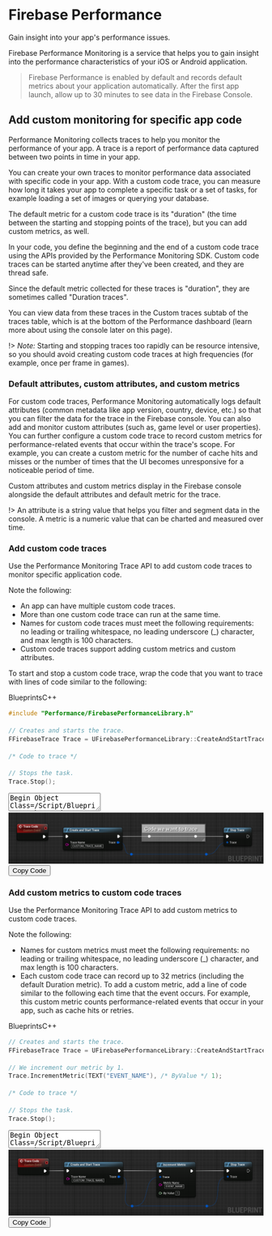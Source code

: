 # Firebase Performance
Gain insight into your app's performance issues.

Firebase Performance Monitoring is a service that helps you to gain insight into the performance characteristics of your iOS or Android application.

> Firebase Performance is enabled by default and records default metrics about your application automatically. After the first app launch, allow up to 30 minutes to see data in the Firebase Console.

## Add custom monitoring for specific app code

Performance Monitoring collects traces to help you monitor the performance of your app. A trace is a report of performance data captured between two points in time in your app.

You can create your own traces to monitor performance data associated with specific code in your app. With a custom code trace, you can measure how long it takes your app to complete a specific task or a set of tasks, for example loading a set of images or querying your database.

The default metric for a custom code trace is its "duration" (the time between the starting and stopping points of the trace), but you can add custom metrics, as well.

In your code, you define the beginning and the end of a custom code trace using the APIs provided by the Performance Monitoring SDK. Custom code traces can be started anytime after they've been created, and they are thread safe.

Since the default metric collected for these traces is "duration", they are sometimes called "Duration traces".

You can view data from these traces in the Custom traces subtab of the traces table, which is at the bottom of the Performance dashboard (learn more about using the console later on this page).

!> *Note:* Starting and stopping traces too rapidly can be resource intensive, so you should avoid creating custom code traces at high frequencies (for example, once per frame in games).

### Default attributes, custom attributes, and custom metrics
For custom code traces, Performance Monitoring automatically logs default attributes (common metadata like app version, country, device, etc.) so that you can filter the data for the trace in the Firebase console. You can also add and monitor custom attributes (such as, game level or user properties).
You can further configure a custom code trace to record custom metrics for performance-related events that occur within the trace's scope. For example, you can create a custom metric for the number of cache hits and misses or the number of times that the UI becomes unresponsive for a noticeable period of time.

Custom attributes and custom metrics display in the Firebase console alongside the default attributes and default metric for the trace.

!> An attribute is a string value that helps you filter and segment data in the console. A metric is a numeric value that can be charted and measured over time.

### Add custom code traces
Use the Performance Monitoring Trace API to add custom code traces to monitor specific application code.

Note the following:

 - An app can have multiple custom code traces.
 - More than one custom code trace can run at the same time.
 - Names for custom code traces must meet the following requirements: no leading or trailing whitespace, no leading underscore (_) character, and max length is 100 characters.
 - Custom code traces support adding custom metrics and custom attributes.

To start and stop a custom code trace, wrap the code that you want to trace with lines of code similar to the following:

<div class="code-switcher show-cpp-false">
<div class="switcher" >
<span class="sw-bp" onclick="switchBp()">Blueprints</span><span class="sw-cpp" onclick="switchCpp()">C++</span>
</div>
<div class="cpp">

```cpp
#include "Performance/FirebasePerformanceLibrary.h"

// Creates and starts the trace.
FFirebaseTrace Trace = UFirebasePerformanceLibrary::CreateAndStartTrace(TEXT("CUSTOM_TRACE_NAME"));

/* Code to trace */

// Stops the task.
Trace.Stop();
```

</div>
<div class="bp">
<div class="bpcode">
<textarea readonly>
Begin Object Class=/Script/BlueprintGraph.K2Node_CustomEvent Name="K2Node_CustomEvent_46"
   CustomFunctionName="Trace Code"
   NodePosX=6528
   NodePosY=-15521
   NodeGuid=634BD2924AB6EDC61591B8A59BFC3D84
   CustomProperties Pin (PinId=E04F459C40323C489ADCB4ACD358CEBD,PinName="OutputDelegate",Direction="EGPD_Output",PinType.PinCategory="delegate",PinType.PinSubCategory="",PinType.PinSubCategoryObject=None,PinType.PinSubCategoryMemberReference=(),PinType.PinValueType=(),PinType.ContainerType=None,PinType.bIsReference=False,PinType.bIsConst=False,PinType.bIsWeakPointer=False,PinType.bIsUObjectWrapper=False,PersistentGuid=00000000000000000000000000000000,bHidden=False,bNotConnectable=False,bDefaultValueIsReadOnly=False,bDefaultValueIsIgnored=False,bAdvancedView=False,bOrphanedPin=False,)
   CustomProperties Pin (PinId=31FF503D47DBD4DC2192A48DA2BF1257,PinName="then",Direction="EGPD_Output",PinType.PinCategory="exec",PinType.PinSubCategory="",PinType.PinSubCategoryObject=None,PinType.PinSubCategoryMemberReference=(),PinType.PinValueType=(),PinType.ContainerType=None,PinType.bIsReference=False,PinType.bIsConst=False,PinType.bIsWeakPointer=False,PinType.bIsUObjectWrapper=False,LinkedTo=(K2Node_CallFunction_262 F1D2401B44FA2BB7F8F8F489794F2CBC,),PersistentGuid=00000000000000000000000000000000,bHidden=False,bNotConnectable=False,bDefaultValueIsReadOnly=False,bDefaultValueIsIgnored=False,bAdvancedView=False,bOrphanedPin=False,)
End Object
Begin Object Class=/Script/BlueprintGraph.K2Node_CallFunction Name="K2Node_CallFunction_262"
   FunctionReference=(MemberParent=Class'"/Script/FirebaseFeatures.FirebasePerformanceLibrary"',MemberName="CreateAndStartTrace")
   NodePosX=6736
   NodePosY=-15505
   NodeGuid=718777F641EA9AF79B3206A155859DD8
   CustomProperties Pin (PinId=F1D2401B44FA2BB7F8F8F489794F2CBC,PinName="execute",PinToolTip="\nExec",PinType.PinCategory="exec",PinType.PinSubCategory="",PinType.PinSubCategoryObject=None,PinType.PinSubCategoryMemberReference=(),PinType.PinValueType=(),PinType.ContainerType=None,PinType.bIsReference=False,PinType.bIsConst=False,PinType.bIsWeakPointer=False,PinType.bIsUObjectWrapper=False,LinkedTo=(K2Node_CustomEvent_46 31FF503D47DBD4DC2192A48DA2BF1257,),PersistentGuid=00000000000000000000000000000000,bHidden=False,bNotConnectable=False,bDefaultValueIsReadOnly=False,bDefaultValueIsIgnored=False,bAdvancedView=False,bOrphanedPin=False,)
   CustomProperties Pin (PinId=58D2C6C24AFF2AE5AF9358A4F8CC4046,PinName="then",PinToolTip="\nExec",Direction="EGPD_Output",PinType.PinCategory="exec",PinType.PinSubCategory="",PinType.PinSubCategoryObject=None,PinType.PinSubCategoryMemberReference=(),PinType.PinValueType=(),PinType.ContainerType=None,PinType.bIsReference=False,PinType.bIsConst=False,PinType.bIsWeakPointer=False,PinType.bIsUObjectWrapper=False,LinkedTo=(K2Node_Knot_2 5AB355F344BEBD4C177F1FB94D6136A7,),PersistentGuid=00000000000000000000000000000000,bHidden=False,bNotConnectable=False,bDefaultValueIsReadOnly=False,bDefaultValueIsIgnored=False,bAdvancedView=False,bOrphanedPin=False,)
   CustomProperties Pin (PinId=0D92B7A7481E34E858051989B9E099DA,PinName="self",PinFriendlyName=NSLOCTEXT("K2Node", "Target", "Target"),PinToolTip="Target\nFirebase Performance Library Object Reference",PinType.PinCategory="object",PinType.PinSubCategory="",PinType.PinSubCategoryObject=Class'"/Script/FirebaseFeatures.FirebasePerformanceLibrary"',PinType.PinSubCategoryMemberReference=(),PinType.PinValueType=(),PinType.ContainerType=None,PinType.bIsReference=False,PinType.bIsConst=False,PinType.bIsWeakPointer=False,PinType.bIsUObjectWrapper=False,DefaultObject="/Script/FirebaseFeatures.Default__FirebasePerformanceLibrary",PersistentGuid=00000000000000000000000000000000,bHidden=True,bNotConnectable=False,bDefaultValueIsReadOnly=False,bDefaultValueIsIgnored=False,bAdvancedView=False,bOrphanedPin=False,)
   CustomProperties Pin (PinId=14F0A276476BA8F72C8337A9193B0A51,PinName="TraceName",PinToolTip="Trace Name\nString\n\nThe name of the Trace.",PinType.PinCategory="string",PinType.PinSubCategory="",PinType.PinSubCategoryObject=None,PinType.PinSubCategoryMemberReference=(),PinType.PinValueType=(),PinType.ContainerType=None,PinType.bIsReference=False,PinType.bIsConst=False,PinType.bIsWeakPointer=False,PinType.bIsUObjectWrapper=False,DefaultValue="CUSTOM_TRACE_NAME",PersistentGuid=00000000000000000000000000000000,bHidden=False,bNotConnectable=False,bDefaultValueIsReadOnly=False,bDefaultValueIsIgnored=False,bAdvancedView=False,bOrphanedPin=False,)
   CustomProperties Pin (PinId=036837D446B68502785381960B4E29A5,PinName="ReturnValue",PinFriendlyName="Trace",PinToolTip="Trace\nFirebase Trace Structure\n\nThe FFirebaseTrace object.",Direction="EGPD_Output",PinType.PinCategory="struct",PinType.PinSubCategory="",PinType.PinSubCategoryObject=ScriptStruct'"/Script/FirebaseFeatures.FirebaseTrace"',PinType.PinSubCategoryMemberReference=(),PinType.PinValueType=(),PinType.ContainerType=None,PinType.bIsReference=False,PinType.bIsConst=False,PinType.bIsWeakPointer=False,PinType.bIsUObjectWrapper=False,LinkedTo=(K2Node_Knot_4 3105F9AA4D4055A9492CB38A095150EC,),PersistentGuid=00000000000000000000000000000000,bHidden=False,bNotConnectable=False,bDefaultValueIsReadOnly=False,bDefaultValueIsIgnored=False,bAdvancedView=False,bOrphanedPin=False,)
End Object
Begin Object Class=/Script/BlueprintGraph.K2Node_Knot Name="K2Node_Knot_2"
   NodePosX=7104
   NodePosY=-15472
   NodeGuid=F8CB45CF4D8D13F94E5920B2336B8334
   CustomProperties Pin (PinId=5AB355F344BEBD4C177F1FB94D6136A7,PinName="InputPin",PinType.PinCategory="exec",PinType.PinSubCategory="",PinType.PinSubCategoryObject=None,PinType.PinSubCategoryMemberReference=(),PinType.PinValueType=(),PinType.ContainerType=None,PinType.bIsReference=False,PinType.bIsConst=False,PinType.bIsWeakPointer=False,PinType.bIsUObjectWrapper=False,LinkedTo=(K2Node_CallFunction_262 58D2C6C24AFF2AE5AF9358A4F8CC4046,),PersistentGuid=00000000000000000000000000000000,bHidden=False,bNotConnectable=False,bDefaultValueIsReadOnly=False,bDefaultValueIsIgnored=True,bAdvancedView=False,bOrphanedPin=False,)
   CustomProperties Pin (PinId=A3851A8B46A4EE27B6FD75BEAD8D5437,PinName="OutputPin",Direction="EGPD_Output",PinType.PinCategory="exec",PinType.PinSubCategory="",PinType.PinSubCategoryObject=None,PinType.PinSubCategoryMemberReference=(),PinType.PinValueType=(),PinType.ContainerType=None,PinType.bIsReference=False,PinType.bIsConst=False,PinType.bIsWeakPointer=False,PinType.bIsUObjectWrapper=False,LinkedTo=(K2Node_Knot_3 6594E9CE4DECE08C00FA37BB187A176C,),PersistentGuid=00000000000000000000000000000000,bHidden=False,bNotConnectable=False,bDefaultValueIsReadOnly=False,bDefaultValueIsIgnored=False,bAdvancedView=False,bOrphanedPin=False,)
End Object
Begin Object Class=/Script/UnrealEd.EdGraphNode_Comment Name="EdGraphNode_Comment_24"
   bCommentBubbleVisible_InDetailsPanel=False
   NodePosX=7088
   NodePosY=-15520
   NodeWidth=288
   NodeHeight=80
   bCommentBubblePinned=False
   bCommentBubbleVisible=False
   NodeComment="Code we want to trace"
   NodeGuid=B02B155D46FDFD9B81710DAAD08C8040
End Object
Begin Object Class=/Script/BlueprintGraph.K2Node_Knot Name="K2Node_Knot_3"
   NodePosX=7312
   NodePosY=-15472
   NodeGuid=97EB8B4144D024CEECED68A02D849B6B
   CustomProperties Pin (PinId=6594E9CE4DECE08C00FA37BB187A176C,PinName="InputPin",PinType.PinCategory="exec",PinType.PinSubCategory="",PinType.PinSubCategoryObject=None,PinType.PinSubCategoryMemberReference=(),PinType.PinValueType=(),PinType.ContainerType=None,PinType.bIsReference=False,PinType.bIsConst=False,PinType.bIsWeakPointer=False,PinType.bIsUObjectWrapper=False,LinkedTo=(K2Node_Knot_2 A3851A8B46A4EE27B6FD75BEAD8D5437,),PersistentGuid=00000000000000000000000000000000,bHidden=False,bNotConnectable=False,bDefaultValueIsReadOnly=False,bDefaultValueIsIgnored=True,bAdvancedView=False,bOrphanedPin=False,)
   CustomProperties Pin (PinId=CD6CEDE443E3B3F2A78A9E878C0FC743,PinName="OutputPin",Direction="EGPD_Output",PinType.PinCategory="exec",PinType.PinSubCategory="",PinType.PinSubCategoryObject=None,PinType.PinSubCategoryMemberReference=(),PinType.PinValueType=(),PinType.ContainerType=None,PinType.bIsReference=False,PinType.bIsConst=False,PinType.bIsWeakPointer=False,PinType.bIsUObjectWrapper=False,LinkedTo=(K2Node_CallFunction_263 E63C656C4FB5B43A93067DA385D53548,),PersistentGuid=00000000000000000000000000000000,bHidden=False,bNotConnectable=False,bDefaultValueIsReadOnly=False,bDefaultValueIsIgnored=False,bAdvancedView=False,bOrphanedPin=False,)
End Object
Begin Object Class=/Script/BlueprintGraph.K2Node_CallFunction Name="K2Node_CallFunction_263"
   FunctionReference=(MemberParent=Class'"/Script/FirebaseFeatures.FirebasePerformanceLibrary"',MemberName="Blueprint_Stop")
   NodePosX=7456
   NodePosY=-15505
   NodeGuid=9EC8C4B045F621CDFBE247A8359E72A0
   CustomProperties Pin (PinId=E63C656C4FB5B43A93067DA385D53548,PinName="execute",PinToolTip="\nExec",PinType.PinCategory="exec",PinType.PinSubCategory="",PinType.PinSubCategoryObject=None,PinType.PinSubCategoryMemberReference=(),PinType.PinValueType=(),PinType.ContainerType=None,PinType.bIsReference=False,PinType.bIsConst=False,PinType.bIsWeakPointer=False,PinType.bIsUObjectWrapper=False,LinkedTo=(K2Node_Knot_3 CD6CEDE443E3B3F2A78A9E878C0FC743,),PersistentGuid=00000000000000000000000000000000,bHidden=False,bNotConnectable=False,bDefaultValueIsReadOnly=False,bDefaultValueIsIgnored=False,bAdvancedView=False,bOrphanedPin=False,)
   CustomProperties Pin (PinId=346C2E5D4A0A3B5C09C7B088B5C90BE3,PinName="then",PinToolTip="\nExec",Direction="EGPD_Output",PinType.PinCategory="exec",PinType.PinSubCategory="",PinType.PinSubCategoryObject=None,PinType.PinSubCategoryMemberReference=(),PinType.PinValueType=(),PinType.ContainerType=None,PinType.bIsReference=False,PinType.bIsConst=False,PinType.bIsWeakPointer=False,PinType.bIsUObjectWrapper=False,PersistentGuid=00000000000000000000000000000000,bHidden=False,bNotConnectable=False,bDefaultValueIsReadOnly=False,bDefaultValueIsIgnored=False,bAdvancedView=False,bOrphanedPin=False,)
   CustomProperties Pin (PinId=24167AFE4E48C0B3A38B378EDF937E5E,PinName="self",PinFriendlyName=NSLOCTEXT("K2Node", "Target", "Target"),PinToolTip="Target\nFirebase Performance Library Object Reference",PinType.PinCategory="object",PinType.PinSubCategory="",PinType.PinSubCategoryObject=Class'"/Script/FirebaseFeatures.FirebasePerformanceLibrary"',PinType.PinSubCategoryMemberReference=(),PinType.PinValueType=(),PinType.ContainerType=None,PinType.bIsReference=False,PinType.bIsConst=False,PinType.bIsWeakPointer=False,PinType.bIsUObjectWrapper=False,DefaultObject="/Script/FirebaseFeatures.Default__FirebasePerformanceLibrary",PersistentGuid=00000000000000000000000000000000,bHidden=True,bNotConnectable=False,bDefaultValueIsReadOnly=False,bDefaultValueIsIgnored=False,bAdvancedView=False,bOrphanedPin=False,)
   CustomProperties Pin (PinId=1D402C4647A9C2B3CA8B81997EC94D5D,PinName="Trace",PinToolTip="Trace\nFirebase Trace Structure (by ref)",PinType.PinCategory="struct",PinType.PinSubCategory="",PinType.PinSubCategoryObject=ScriptStruct'"/Script/FirebaseFeatures.FirebaseTrace"',PinType.PinSubCategoryMemberReference=(),PinType.PinValueType=(),PinType.ContainerType=None,PinType.bIsReference=True,PinType.bIsConst=False,PinType.bIsWeakPointer=False,PinType.bIsUObjectWrapper=False,LinkedTo=(K2Node_Knot_7 5D83D8C8474ABC3952934D9BCF140AAB,),PersistentGuid=00000000000000000000000000000000,bHidden=False,bNotConnectable=False,bDefaultValueIsReadOnly=False,bDefaultValueIsIgnored=False,bAdvancedView=False,bOrphanedPin=False,)
End Object
Begin Object Class=/Script/BlueprintGraph.K2Node_Knot Name="K2Node_Knot_4"
   NodePosX=7024
   NodePosY=-15392
   NodeGuid=1A2FAAE04EC61B0C305A608B5A46880F
   CustomProperties Pin (PinId=3105F9AA4D4055A9492CB38A095150EC,PinName="InputPin",PinType.PinCategory="struct",PinType.PinSubCategory="",PinType.PinSubCategoryObject=ScriptStruct'"/Script/FirebaseFeatures.FirebaseTrace"',PinType.PinSubCategoryMemberReference=(),PinType.PinValueType=(),PinType.ContainerType=None,PinType.bIsReference=False,PinType.bIsConst=False,PinType.bIsWeakPointer=False,PinType.bIsUObjectWrapper=False,LinkedTo=(K2Node_CallFunction_262 036837D446B68502785381960B4E29A5,),PersistentGuid=00000000000000000000000000000000,bHidden=False,bNotConnectable=False,bDefaultValueIsReadOnly=False,bDefaultValueIsIgnored=True,bAdvancedView=False,bOrphanedPin=False,)
   CustomProperties Pin (PinId=3573D69D49ED3E57781D848CF0E0E5C6,PinName="OutputPin",Direction="EGPD_Output",PinType.PinCategory="struct",PinType.PinSubCategory="",PinType.PinSubCategoryObject=ScriptStruct'"/Script/FirebaseFeatures.FirebaseTrace"',PinType.PinSubCategoryMemberReference=(),PinType.PinValueType=(),PinType.ContainerType=None,PinType.bIsReference=False,PinType.bIsConst=False,PinType.bIsWeakPointer=False,PinType.bIsUObjectWrapper=False,LinkedTo=(K2Node_Knot_7 1A350E514E7D5034EEC9B29934E5D4C4,),PersistentGuid=00000000000000000000000000000000,bHidden=False,bNotConnectable=False,bDefaultValueIsReadOnly=False,bDefaultValueIsIgnored=False,bAdvancedView=False,bOrphanedPin=False,)
End Object
Begin Object Class=/Script/BlueprintGraph.K2Node_Knot Name="K2Node_Knot_7"
   NodePosX=7360
   NodePosY=-15392
   NodeGuid=6E6069754F2FA7F03F6065BCF7FB5D3E
   CustomProperties Pin (PinId=1A350E514E7D5034EEC9B29934E5D4C4,PinName="InputPin",PinType.PinCategory="struct",PinType.PinSubCategory="",PinType.PinSubCategoryObject=ScriptStruct'"/Script/FirebaseFeatures.FirebaseTrace"',PinType.PinSubCategoryMemberReference=(),PinType.PinValueType=(),PinType.ContainerType=None,PinType.bIsReference=False,PinType.bIsConst=False,PinType.bIsWeakPointer=False,PinType.bIsUObjectWrapper=False,LinkedTo=(K2Node_Knot_4 3573D69D49ED3E57781D848CF0E0E5C6,),PersistentGuid=00000000000000000000000000000000,bHidden=False,bNotConnectable=False,bDefaultValueIsReadOnly=False,bDefaultValueIsIgnored=True,bAdvancedView=False,bOrphanedPin=False,)
   CustomProperties Pin (PinId=5D83D8C8474ABC3952934D9BCF140AAB,PinName="OutputPin",Direction="EGPD_Output",PinType.PinCategory="struct",PinType.PinSubCategory="",PinType.PinSubCategoryObject=ScriptStruct'"/Script/FirebaseFeatures.FirebaseTrace"',PinType.PinSubCategoryMemberReference=(),PinType.PinValueType=(),PinType.ContainerType=None,PinType.bIsReference=False,PinType.bIsConst=False,PinType.bIsWeakPointer=False,PinType.bIsUObjectWrapper=False,LinkedTo=(K2Node_CallFunction_263 1D402C4647A9C2B3CA8B81997EC94D5D,),PersistentGuid=00000000000000000000000000000000,bHidden=False,bNotConnectable=False,bDefaultValueIsReadOnly=False,bDefaultValueIsIgnored=False,bAdvancedView=False,bOrphanedPin=False,)
End Object
</textarea>
<img src="_images/PerformanceTraceCode.png"/>
<button onclick="copyBlueprintCode(this)">Copy Code</button>
</div>
</div>
</div>

### Add custom metrics to custom code traces
Use the Performance Monitoring Trace API to add custom metrics to custom code traces.

Note the following:
 - Names for custom metrics must meet the following requirements: no leading or trailing whitespace, no leading underscore (_) character, and max length is 100 characters.
 - Each custom code trace can record up to 32 metrics (including the default Duration metric).
To add a custom metric, add a line of code similar to the following each time that the event occurs. For example, this custom metric counts performance-related events that occur in your app, such as cache hits or retries.


<div class="code-switcher show-cpp-false">
<div class="switcher" >
<span class="sw-bp" onclick="switchBp()">Blueprints</span><span class="sw-cpp" onclick="switchCpp()">C++</span>
</div>
<div class="cpp">

```cpp
// Creates and starts the trace.
FFirebaseTrace Trace = UFirebasePerformanceLibrary::CreateAndStartTrace(TEXT("CUSTOM_TRACE_NAME"));

// We increment our metric by 1.
Trace.IncrementMetric(TEXT("EVENT_NAME"), /* ByValue */ 1);

/* Code to trace */

// Stops the task.
Trace.Stop();
```

</div>
<div class="bp">
<div class="bpcode">
<textarea readonly>
Begin Object Class=/Script/BlueprintGraph.K2Node_CustomEvent Name="K2Node_CustomEvent_46"
   CustomFunctionName="Trace Code"
   NodePosX=6528
   NodePosY=-15521
   NodeGuid=634BD2924AB6EDC61591B8A59BFC3D84
   CustomProperties Pin (PinId=E04F459C40323C489ADCB4ACD358CEBD,PinName="OutputDelegate",Direction="EGPD_Output",PinType.PinCategory="delegate",PinType.PinSubCategory="",PinType.PinSubCategoryObject=None,PinType.PinSubCategoryMemberReference=(),PinType.PinValueType=(),PinType.ContainerType=None,PinType.bIsReference=False,PinType.bIsConst=False,PinType.bIsWeakPointer=False,PinType.bIsUObjectWrapper=False,PersistentGuid=00000000000000000000000000000000,bHidden=False,bNotConnectable=False,bDefaultValueIsReadOnly=False,bDefaultValueIsIgnored=False,bAdvancedView=False,bOrphanedPin=False,)
   CustomProperties Pin (PinId=31FF503D47DBD4DC2192A48DA2BF1257,PinName="then",Direction="EGPD_Output",PinType.PinCategory="exec",PinType.PinSubCategory="",PinType.PinSubCategoryObject=None,PinType.PinSubCategoryMemberReference=(),PinType.PinValueType=(),PinType.ContainerType=None,PinType.bIsReference=False,PinType.bIsConst=False,PinType.bIsWeakPointer=False,PinType.bIsUObjectWrapper=False,LinkedTo=(K2Node_CallFunction_262 F1D2401B44FA2BB7F8F8F489794F2CBC,),PersistentGuid=00000000000000000000000000000000,bHidden=False,bNotConnectable=False,bDefaultValueIsReadOnly=False,bDefaultValueIsIgnored=False,bAdvancedView=False,bOrphanedPin=False,)
End Object
Begin Object Class=/Script/BlueprintGraph.K2Node_CallFunction Name="K2Node_CallFunction_262"
   FunctionReference=(MemberParent=Class'"/Script/FirebaseFeatures.FirebasePerformanceLibrary"',MemberName="CreateAndStartTrace")
   NodePosX=6736
   NodePosY=-15505
   NodeGuid=718777F641EA9AF79B3206A155859DD8
   CustomProperties Pin (PinId=F1D2401B44FA2BB7F8F8F489794F2CBC,PinName="execute",PinToolTip="\nExec",PinType.PinCategory="exec",PinType.PinSubCategory="",PinType.PinSubCategoryObject=None,PinType.PinSubCategoryMemberReference=(),PinType.PinValueType=(),PinType.ContainerType=None,PinType.bIsReference=False,PinType.bIsConst=False,PinType.bIsWeakPointer=False,PinType.bIsUObjectWrapper=False,LinkedTo=(K2Node_CustomEvent_46 31FF503D47DBD4DC2192A48DA2BF1257,),PersistentGuid=00000000000000000000000000000000,bHidden=False,bNotConnectable=False,bDefaultValueIsReadOnly=False,bDefaultValueIsIgnored=False,bAdvancedView=False,bOrphanedPin=False,)
   CustomProperties Pin (PinId=58D2C6C24AFF2AE5AF9358A4F8CC4046,PinName="then",PinToolTip="\nExec",Direction="EGPD_Output",PinType.PinCategory="exec",PinType.PinSubCategory="",PinType.PinSubCategoryObject=None,PinType.PinSubCategoryMemberReference=(),PinType.PinValueType=(),PinType.ContainerType=None,PinType.bIsReference=False,PinType.bIsConst=False,PinType.bIsWeakPointer=False,PinType.bIsUObjectWrapper=False,LinkedTo=(K2Node_CallFunction_264 19FE89AF4BEBA4863C391582D3A85B8A,),PersistentGuid=00000000000000000000000000000000,bHidden=False,bNotConnectable=False,bDefaultValueIsReadOnly=False,bDefaultValueIsIgnored=False,bAdvancedView=False,bOrphanedPin=False,)
   CustomProperties Pin (PinId=0D92B7A7481E34E858051989B9E099DA,PinName="self",PinFriendlyName=NSLOCTEXT("K2Node", "Target", "Target"),PinToolTip="Target\nFirebase Performance Library Object Reference",PinType.PinCategory="object",PinType.PinSubCategory="",PinType.PinSubCategoryObject=Class'"/Script/FirebaseFeatures.FirebasePerformanceLibrary"',PinType.PinSubCategoryMemberReference=(),PinType.PinValueType=(),PinType.ContainerType=None,PinType.bIsReference=False,PinType.bIsConst=False,PinType.bIsWeakPointer=False,PinType.bIsUObjectWrapper=False,DefaultObject="/Script/FirebaseFeatures.Default__FirebasePerformanceLibrary",PersistentGuid=00000000000000000000000000000000,bHidden=True,bNotConnectable=False,bDefaultValueIsReadOnly=False,bDefaultValueIsIgnored=False,bAdvancedView=False,bOrphanedPin=False,)
   CustomProperties Pin (PinId=14F0A276476BA8F72C8337A9193B0A51,PinName="TraceName",PinToolTip="Trace Name\nString\n\nThe name of the Trace.",PinType.PinCategory="string",PinType.PinSubCategory="",PinType.PinSubCategoryObject=None,PinType.PinSubCategoryMemberReference=(),PinType.PinValueType=(),PinType.ContainerType=None,PinType.bIsReference=False,PinType.bIsConst=False,PinType.bIsWeakPointer=False,PinType.bIsUObjectWrapper=False,DefaultValue="CUSTOM_TRACE_NAME",PersistentGuid=00000000000000000000000000000000,bHidden=False,bNotConnectable=False,bDefaultValueIsReadOnly=False,bDefaultValueIsIgnored=False,bAdvancedView=False,bOrphanedPin=False,)
   CustomProperties Pin (PinId=036837D446B68502785381960B4E29A5,PinName="ReturnValue",PinFriendlyName=NSLOCTEXT("", "13244F3D4E873F1178BBCBBE19F33F7A", "Trace"),PinToolTip="Trace\nFirebase Trace Structure\n\nThe FFirebaseTrace object.",Direction="EGPD_Output",PinType.PinCategory="struct",PinType.PinSubCategory="",PinType.PinSubCategoryObject=ScriptStruct'"/Script/FirebaseFeatures.FirebaseTrace"',PinType.PinSubCategoryMemberReference=(),PinType.PinValueType=(),PinType.ContainerType=None,PinType.bIsReference=False,PinType.bIsConst=False,PinType.bIsWeakPointer=False,PinType.bIsUObjectWrapper=False,LinkedTo=(K2Node_Knot_4 3105F9AA4D4055A9492CB38A095150EC,),PersistentGuid=00000000000000000000000000000000,bHidden=False,bNotConnectable=False,bDefaultValueIsReadOnly=False,bDefaultValueIsIgnored=False,bAdvancedView=False,bOrphanedPin=False,)
End Object
Begin Object Class=/Script/BlueprintGraph.K2Node_CallFunction Name="K2Node_CallFunction_263"
   FunctionReference=(MemberParent=Class'"/Script/FirebaseFeatures.FirebasePerformanceLibrary"',MemberName="Blueprint_Stop")
   NodePosX=7456
   NodePosY=-15505
   NodeGuid=9EC8C4B045F621CDFBE247A8359E72A0
   CustomProperties Pin (PinId=E63C656C4FB5B43A93067DA385D53548,PinName="execute",PinToolTip="\nExec",PinType.PinCategory="exec",PinType.PinSubCategory="",PinType.PinSubCategoryObject=None,PinType.PinSubCategoryMemberReference=(),PinType.PinValueType=(),PinType.ContainerType=None,PinType.bIsReference=False,PinType.bIsConst=False,PinType.bIsWeakPointer=False,PinType.bIsUObjectWrapper=False,LinkedTo=(K2Node_CallFunction_264 8CBF12DE4C529BDC9241D68D1A37D1EE,),PersistentGuid=00000000000000000000000000000000,bHidden=False,bNotConnectable=False,bDefaultValueIsReadOnly=False,bDefaultValueIsIgnored=False,bAdvancedView=False,bOrphanedPin=False,)
   CustomProperties Pin (PinId=346C2E5D4A0A3B5C09C7B088B5C90BE3,PinName="then",PinToolTip="\nExec",Direction="EGPD_Output",PinType.PinCategory="exec",PinType.PinSubCategory="",PinType.PinSubCategoryObject=None,PinType.PinSubCategoryMemberReference=(),PinType.PinValueType=(),PinType.ContainerType=None,PinType.bIsReference=False,PinType.bIsConst=False,PinType.bIsWeakPointer=False,PinType.bIsUObjectWrapper=False,PersistentGuid=00000000000000000000000000000000,bHidden=False,bNotConnectable=False,bDefaultValueIsReadOnly=False,bDefaultValueIsIgnored=False,bAdvancedView=False,bOrphanedPin=False,)
   CustomProperties Pin (PinId=24167AFE4E48C0B3A38B378EDF937E5E,PinName="self",PinFriendlyName=NSLOCTEXT("K2Node", "Target", "Target"),PinToolTip="Target\nFirebase Performance Library Object Reference",PinType.PinCategory="object",PinType.PinSubCategory="",PinType.PinSubCategoryObject=Class'"/Script/FirebaseFeatures.FirebasePerformanceLibrary"',PinType.PinSubCategoryMemberReference=(),PinType.PinValueType=(),PinType.ContainerType=None,PinType.bIsReference=False,PinType.bIsConst=False,PinType.bIsWeakPointer=False,PinType.bIsUObjectWrapper=False,DefaultObject="/Script/FirebaseFeatures.Default__FirebasePerformanceLibrary",PersistentGuid=00000000000000000000000000000000,bHidden=True,bNotConnectable=False,bDefaultValueIsReadOnly=False,bDefaultValueIsIgnored=False,bAdvancedView=False,bOrphanedPin=False,)
   CustomProperties Pin (PinId=1D402C4647A9C2B3CA8B81997EC94D5D,PinName="Trace",PinToolTip="Trace\nFirebase Trace Structure (by ref)",PinType.PinCategory="struct",PinType.PinSubCategory="",PinType.PinSubCategoryObject=ScriptStruct'"/Script/FirebaseFeatures.FirebaseTrace"',PinType.PinSubCategoryMemberReference=(),PinType.PinValueType=(),PinType.ContainerType=None,PinType.bIsReference=True,PinType.bIsConst=False,PinType.bIsWeakPointer=False,PinType.bIsUObjectWrapper=False,LinkedTo=(K2Node_Knot_7 5D83D8C8474ABC3952934D9BCF140AAB,),PersistentGuid=00000000000000000000000000000000,bHidden=False,bNotConnectable=False,bDefaultValueIsReadOnly=False,bDefaultValueIsIgnored=False,bAdvancedView=False,bOrphanedPin=False,)
End Object
Begin Object Class=/Script/BlueprintGraph.K2Node_Knot Name="K2Node_Knot_4"
   NodePosX=7024
   NodePosY=-15312
   NodeGuid=1A2FAAE04EC61B0C305A608B5A46880F
   CustomProperties Pin (PinId=3105F9AA4D4055A9492CB38A095150EC,PinName="InputPin",PinType.PinCategory="struct",PinType.PinSubCategory="",PinType.PinSubCategoryObject=ScriptStruct'"/Script/FirebaseFeatures.FirebaseTrace"',PinType.PinSubCategoryMemberReference=(),PinType.PinValueType=(),PinType.ContainerType=None,PinType.bIsReference=False,PinType.bIsConst=False,PinType.bIsWeakPointer=False,PinType.bIsUObjectWrapper=False,LinkedTo=(K2Node_CallFunction_262 036837D446B68502785381960B4E29A5,),PersistentGuid=00000000000000000000000000000000,bHidden=False,bNotConnectable=False,bDefaultValueIsReadOnly=False,bDefaultValueIsIgnored=True,bAdvancedView=False,bOrphanedPin=False,)
   CustomProperties Pin (PinId=3573D69D49ED3E57781D848CF0E0E5C6,PinName="OutputPin",Direction="EGPD_Output",PinType.PinCategory="struct",PinType.PinSubCategory="",PinType.PinSubCategoryObject=ScriptStruct'"/Script/FirebaseFeatures.FirebaseTrace"',PinType.PinSubCategoryMemberReference=(),PinType.PinValueType=(),PinType.ContainerType=None,PinType.bIsReference=False,PinType.bIsConst=False,PinType.bIsWeakPointer=False,PinType.bIsUObjectWrapper=False,LinkedTo=(K2Node_Knot_7 1A350E514E7D5034EEC9B29934E5D4C4,K2Node_CallFunction_264 B9C04A984F6FDD9C152F7482D79D2BF0,),PersistentGuid=00000000000000000000000000000000,bHidden=False,bNotConnectable=False,bDefaultValueIsReadOnly=False,bDefaultValueIsIgnored=False,bAdvancedView=False,bOrphanedPin=False,)
End Object
Begin Object Class=/Script/BlueprintGraph.K2Node_Knot Name="K2Node_Knot_7"
   NodePosX=7360
   NodePosY=-15312
   NodeGuid=6E6069754F2FA7F03F6065BCF7FB5D3E
   CustomProperties Pin (PinId=1A350E514E7D5034EEC9B29934E5D4C4,PinName="InputPin",PinType.PinCategory="struct",PinType.PinSubCategory="",PinType.PinSubCategoryObject=ScriptStruct'"/Script/FirebaseFeatures.FirebaseTrace"',PinType.PinSubCategoryMemberReference=(),PinType.PinValueType=(),PinType.ContainerType=None,PinType.bIsReference=False,PinType.bIsConst=False,PinType.bIsWeakPointer=False,PinType.bIsUObjectWrapper=False,LinkedTo=(K2Node_Knot_4 3573D69D49ED3E57781D848CF0E0E5C6,),PersistentGuid=00000000000000000000000000000000,bHidden=False,bNotConnectable=False,bDefaultValueIsReadOnly=False,bDefaultValueIsIgnored=True,bAdvancedView=False,bOrphanedPin=False,)
   CustomProperties Pin (PinId=5D83D8C8474ABC3952934D9BCF140AAB,PinName="OutputPin",Direction="EGPD_Output",PinType.PinCategory="struct",PinType.PinSubCategory="",PinType.PinSubCategoryObject=ScriptStruct'"/Script/FirebaseFeatures.FirebaseTrace"',PinType.PinSubCategoryMemberReference=(),PinType.PinValueType=(),PinType.ContainerType=None,PinType.bIsReference=False,PinType.bIsConst=False,PinType.bIsWeakPointer=False,PinType.bIsUObjectWrapper=False,LinkedTo=(K2Node_CallFunction_263 1D402C4647A9C2B3CA8B81997EC94D5D,),PersistentGuid=00000000000000000000000000000000,bHidden=False,bNotConnectable=False,bDefaultValueIsReadOnly=False,bDefaultValueIsIgnored=False,bAdvancedView=False,bOrphanedPin=False,)
End Object
Begin Object Class=/Script/BlueprintGraph.K2Node_CallFunction Name="K2Node_CallFunction_264"
   FunctionReference=(MemberParent=Class'"/Script/FirebaseFeatures.FirebasePerformanceLibrary"',MemberName="Blueprint_IncrementMetric")
   NodePosX=7152
   NodePosY=-15504
   NodeGuid=F57803B74B1230C3A8D3A495EF56C9E0
   CustomProperties Pin (PinId=19FE89AF4BEBA4863C391582D3A85B8A,PinName="execute",PinToolTip="\nExec",PinType.PinCategory="exec",PinType.PinSubCategory="",PinType.PinSubCategoryObject=None,PinType.PinSubCategoryMemberReference=(),PinType.PinValueType=(),PinType.ContainerType=None,PinType.bIsReference=False,PinType.bIsConst=False,PinType.bIsWeakPointer=False,PinType.bIsUObjectWrapper=False,LinkedTo=(K2Node_CallFunction_262 58D2C6C24AFF2AE5AF9358A4F8CC4046,),PersistentGuid=00000000000000000000000000000000,bHidden=False,bNotConnectable=False,bDefaultValueIsReadOnly=False,bDefaultValueIsIgnored=False,bAdvancedView=False,bOrphanedPin=False,)
   CustomProperties Pin (PinId=8CBF12DE4C529BDC9241D68D1A37D1EE,PinName="then",PinToolTip="\nExec",Direction="EGPD_Output",PinType.PinCategory="exec",PinType.PinSubCategory="",PinType.PinSubCategoryObject=None,PinType.PinSubCategoryMemberReference=(),PinType.PinValueType=(),PinType.ContainerType=None,PinType.bIsReference=False,PinType.bIsConst=False,PinType.bIsWeakPointer=False,PinType.bIsUObjectWrapper=False,LinkedTo=(K2Node_CallFunction_263 E63C656C4FB5B43A93067DA385D53548,),PersistentGuid=00000000000000000000000000000000,bHidden=False,bNotConnectable=False,bDefaultValueIsReadOnly=False,bDefaultValueIsIgnored=False,bAdvancedView=False,bOrphanedPin=False,)
   CustomProperties Pin (PinId=C876B60148B5EC75F69CBC8FA1FA7179,PinName="self",PinFriendlyName=NSLOCTEXT("K2Node", "Target", "Target"),PinToolTip="Target\nFirebase Performance Library Object Reference",PinType.PinCategory="object",PinType.PinSubCategory="",PinType.PinSubCategoryObject=Class'"/Script/FirebaseFeatures.FirebasePerformanceLibrary"',PinType.PinSubCategoryMemberReference=(),PinType.PinValueType=(),PinType.ContainerType=None,PinType.bIsReference=False,PinType.bIsConst=False,PinType.bIsWeakPointer=False,PinType.bIsUObjectWrapper=False,DefaultObject="/Script/FirebaseFeatures.Default__FirebasePerformanceLibrary",PersistentGuid=00000000000000000000000000000000,bHidden=True,bNotConnectable=False,bDefaultValueIsReadOnly=False,bDefaultValueIsIgnored=False,bAdvancedView=False,bOrphanedPin=False,)
   CustomProperties Pin (PinId=B9C04A984F6FDD9C152F7482D79D2BF0,PinName="Trace",PinToolTip="Trace\nFirebase Trace Structure (by ref)",PinType.PinCategory="struct",PinType.PinSubCategory="",PinType.PinSubCategoryObject=ScriptStruct'"/Script/FirebaseFeatures.FirebaseTrace"',PinType.PinSubCategoryMemberReference=(),PinType.PinValueType=(),PinType.ContainerType=None,PinType.bIsReference=True,PinType.bIsConst=False,PinType.bIsWeakPointer=False,PinType.bIsUObjectWrapper=False,LinkedTo=(K2Node_Knot_4 3573D69D49ED3E57781D848CF0E0E5C6,),PersistentGuid=00000000000000000000000000000000,bHidden=False,bNotConnectable=False,bDefaultValueIsReadOnly=False,bDefaultValueIsIgnored=False,bAdvancedView=False,bOrphanedPin=False,)
   CustomProperties Pin (PinId=A262C29B461BA628277024888822F8D1,PinName="MetricName",PinToolTip="Metric Name\nString\n\nThe name of the metric to increment.",PinType.PinCategory="string",PinType.PinSubCategory="",PinType.PinSubCategoryObject=None,PinType.PinSubCategoryMemberReference=(),PinType.PinValueType=(),PinType.ContainerType=None,PinType.bIsReference=False,PinType.bIsConst=False,PinType.bIsWeakPointer=False,PinType.bIsUObjectWrapper=False,DefaultValue="EVENT_NAME",PersistentGuid=00000000000000000000000000000000,bHidden=False,bNotConnectable=False,bDefaultValueIsReadOnly=False,bDefaultValueIsIgnored=False,bAdvancedView=False,bOrphanedPin=False,)
   CustomProperties Pin (PinId=5E5FC818419C6D11CC708097C0173B50,PinName="ByValue",PinToolTip="By Value\nInteger64",PinType.PinCategory="int64",PinType.PinSubCategory="",PinType.PinSubCategoryObject=None,PinType.PinSubCategoryMemberReference=(),PinType.PinValueType=(),PinType.ContainerType=None,PinType.bIsReference=False,PinType.bIsConst=True,PinType.bIsWeakPointer=False,PinType.bIsUObjectWrapper=False,DefaultValue="1",AutogeneratedDefaultValue="1",PersistentGuid=00000000000000000000000000000000,bHidden=False,bNotConnectable=False,bDefaultValueIsReadOnly=False,bDefaultValueIsIgnored=False,bAdvancedView=False,bOrphanedPin=False,)
End Object
</textarea>
<img src="_images/PerformanceIncrementMetric.png"/>
<button onclick="copyBlueprintCode(this)">Copy Code</button>
</div>
</div>
</div>

